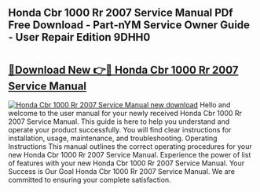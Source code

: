## Honda Cbr 1000 Rr 2007 Service Manual PDf Free Download - Part-nYM Service Owner Guide - User Repair Edition 9DHH0

# <h2><a href="http://cf20027.oget.top/?id=Honda+Cbr+1000+Rr+2007+Service+Manual">🔗Download New 👉🔴 Honda Cbr 1000 Rr 2007 Service Manual</a></h2>

[![Honda Cbr 1000 Rr 2007 Service Manual new download](https://i.imgur.com/5g1atiW.png)](http://cf20027.oget.top/?id=Honda+Cbr+1000+Rr+2007+Service+Manual)
Hello and welcome to the user manual for your newly received Honda Cbr 1000 Rr 2007 Service Manual. This guide is here to help you understand and operate your product successfully. You will find clear instructions for installation, usage, maintenance, and troubleshooting. Operating Instructions This manual outlines the correct operating procedures for your new Honda Cbr 1000 Rr 2007 Service Manual. Experience the power of list of features with your new Honda Cbr 1000 Rr 2007 Service Manual. Your Success is Our Goal Honda Cbr 1000 Rr 2007 Service Manual. We are committed to ensuring your complete satisfaction.
